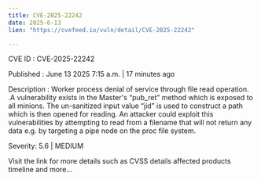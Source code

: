 ```yaml
---
title: CVE-2025-22242
date: 2025-6-13
lien: "https://cvefeed.io/vuln/detail/CVE-2025-22242"

---
```


CVE ID : CVE-2025-22242

Published :  June 13
2025
7:15 a.m. | 17 minutes ago

Description : Worker process denial of service through file read operation. .A vulnerability exists in the Master's “pub_ret” method which is exposed to all minions. The un-sanitized input value “jid” is used to construct a path which is then opened for reading. An attacker could exploit this vulnerabilities by attempting to read from a filename that will not return any data
e.g. by targeting a pipe node on the proc file system.

Severity: 5.6 | MEDIUM

Visit the link for more details
such as CVSS details
affected products
timeline
and more...
